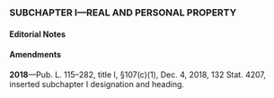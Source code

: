 ### SUBCHAPTER I—REAL AND PERSONAL PROPERTY ###

#### **Editorial Notes** ####

#### Amendments ####

**2018**—Pub. L. 115–282, title I, §107(c)(1), Dec. 4, 2018, 132 Stat. 4207, inserted subchapter I designation and heading.